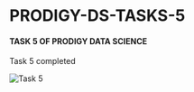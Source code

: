 <h1> PRODIGY-DS-TASKS-5</h1>
<h4>TASK 5 OF PRODIGY DATA SCIENCE</h4>
<p>Task 5 completed </p>
<img
  src=""C:\Users\USER\Pictures\Camera Roll\TASK5.png""
  alt="Task 5"
  title="Optional title"
  style="display: inline-block; margin: 0 auto; max-width: 300px">
